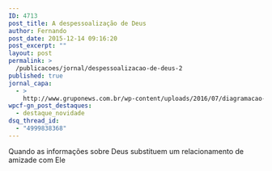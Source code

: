 ```yaml
---
ID: 4713
post_title: A despessoalização de Deus
author: Fernando
post_date: 2015-12-14 09:16:20
post_excerpt: ""
layout: post
permalink: >
  /publicacoes/jornal/despessoalizacao-de-deus-2
published: true
jornal_capa:
  - >
    http://www.gruponews.com.br/wp-content/uploads/2016/07/diagramacao-gruponews-dezembro-grafica-final-1.jpg
wpcf-gn_post_destaques:
  - destaque_novidade
dsq_thread_id:
  - "4999838368"
---
```

Quando as informações sobre Deus substituem um relacionamento de amizade com Ele
